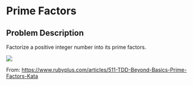 # Prime Factors

## Problem Description

Factorize a positive integer number into its prime factors.

<img src="https://images.rubyplus.com/pda-prime-factors.png"/>

From: https://www.rubyplus.com/articles/511-TDD-Beyond-Basics-Prime-Factors-Kata
